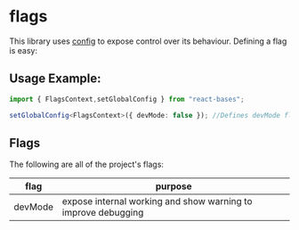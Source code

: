 # flags

This library uses [config](./config.md) to expose control over its behaviour. Defining a flag is easy:

## Usage Example:

```ts
import { FlagsContext,setGlobalConfig } from "react-bases";

setGlobalConfig<FlagsContext>({ devMode: false }); //Defines devMode flags as false.  
```


## Flags

The following are all of the project's flags: 

| flag    	| purpose                                                       	|
|---------	|---------------------------------------------------------------	|
| devMode 	| expose internal working and show warning to improve debugging 	|
